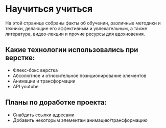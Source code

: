 # Научиться учиться
  
На этой странице собраны факты об обучении, различные методики и техники, делающие его эффективным и увлекательным, а также литература, видео-лекции и прочие ресурсы для вдохновения.
  
## Какие технологии использовались при верстке:
  
* Флекс-бокс верстка
* Абсолютное и относительное позиционирование элементов
* Анимации и трансформации
* API youtube
  
## Планы по доработке проекта:
  
* Снабдить ссылки адресами
* Добавить некоторым элементам анимацию/трансформацию
